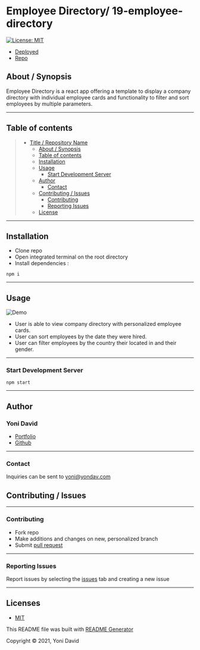 # Employee Directory/ 19-employee-directory

[![License: MIT](https://img.shields.io/badge/License-MIT-yellow.svg)](https://opensource.org/licenses/MIT)

- [Deployed](#)
- [Repo](https://github.com/yondav/19-employee-directory)

## About / Synopsis

Employee Directory is a react app offering a template to display a company directory with individual employee cards and functionality to filter and sort employees by multiple parameters.

---

## Table of contents

> - [Title / Repository Name](#title--repository-name)
>   - [About / Synopsis](#about--synopsis)
>   - [Table of contents](#table-of-contents)
>   - [Installation](#installation)
>   - [Usage](#usage)
>     - [Start Development Server](#start-development-server)
>   - [Author](#author)
>     - [Contact](#contact)
>   - [Contributing / Issues](#contributing--issues)
>     - [Contributing](#contributing)
>     - [Reporting Issues](#reporting-issues)
>   - [License](#licenses)

---

## Installation

- Clone repo
- Open integrated terminal on the root directory
- Install dependencies :

```
npm i
```

---

## Usage

![Demo](./demo.gif)

- User is able to view company directory with personalized employee cards.
- User can sort employees by the date they were hired.
- User can filter employees by the country their located in and their gender.

---

### Start Development Server

```
npm start
```

---

## Author

### Yoni David

- <a href="https://yondav.us/">Portfolio</a>
- <a href="https://github.com/yondav">Github</a>

---

### Contact

Inquiries can be sent to [yoni@yondav.com](mailto:yoni@yondav.com)

## Contributing / Issues

---

### Contributing

- Fork repo
- Make additions and changes on new, personalized branch
- Submit [pull request](https://github.com/yondav/19-employee-directory/pulls)

---

### Reporting Issues

Report issues by selecting the [issues](https://github.com/yondav/19-employee-directory/issues) tab and creating a new issue

---

## Licenses

- [MIT](https://github.com/yondav/13-e-commerce-back-end/blob/main/LICENSE)

This README file was built with [README Generator](https://github.com/yondav/README-gen-09)

Copyright &copy; 2021, Yoni David
